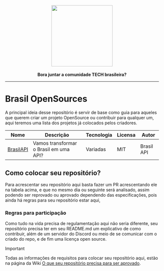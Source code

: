 <h4 align="center"><img src="https://github.com/matheusmms031/BrasilOpenSources/assets/71942508/ea2d4399-0886-41d4-9fa3-bdea61609e9a" height='200'></h4>

<div align="center">
  <p>
    <strong>Bora juntar a comunidade TECH brasileira?</strong>
  </p>
</div>
<hr>

# Brasil OpenSources

A principal ideia desse repositório é servir de base como guia para aqueles que querem criar um projeto OpenSource ou contribuir para qualquer um, aqui teremos uma lista dos projetos já colocados pelos criadores.

| Nome  | Descrição | Tecnologia  | Licensa | Autor |
| ------------- | ------------- | ------------- | ------------- | ------------- |
| [BrasilAPI](https://github.com/BrasilAPI/BrasilAPI) | Vamos transformar o Brasil em uma API?  | Variadas  | MIT | Brasil API |

## Como colocar seu repositório?
Para acrescentar seu repositório aqui basta fazer um PR acrescentando ele na tabela acima, e que no mesmo dia ou seguinte será analisado, assim podendo ser reprovado ou aprovado dependendo das especificações, pois ainda há regras para seu repositório estar aqui,

### Regras para participação
Como tudo na vida precisa de regulamentação aqui não seria diferente, seu repositório precisa ter em seu README.md um explicativo de como contribuir, além de um servidor do Discord ou meio de se comunicar com o criado do repo, e de fim uma licença open source.

> [!IMPORTANT]
> Todas as informações de requisitos para colocar seu repositório aqui, estão na página da Wiki [O que seu repositório precisa para ser aprovado](https://github.com/matheusmms031/BrasilOpenSources/wiki/O-que-seu-reposit%C3%B3rio-precisa-para-ser-aprovado%3F).
